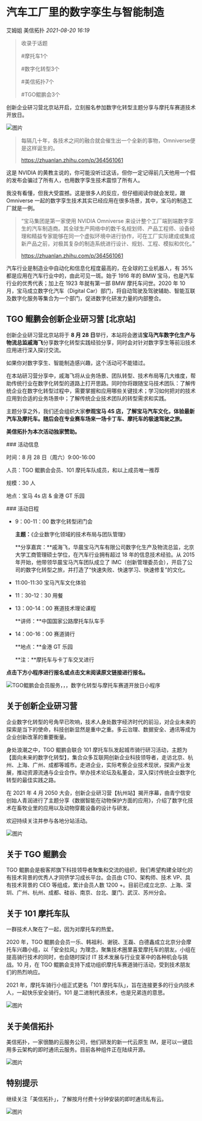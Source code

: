 # 汽车工厂里的数字孪生与智能制造

艾姆姐 美信拓扑 _2021-08-20 16:19_

> 收录于话题
>
> \#摩托车1个
>
> \#数字化转型3个
>
> \#美信拓扑7个
>
> \#TGO鲲鹏会3个

创新企业研习营北京站开启，立刻报名参加数字化转型主题分享与摩托车赛道技术开放日。

![图片](../../.gitbook/assets/articles/autogen-37c84b1b2a769b61883c1116052955fd657a631770000600d80b7c20c808b031.webp)

> 每隔几十年，各技术之间的融合就会催生出一个全新的事物，Omniverse便是这样诞生的。
>
> https://zhuanlan.zhihu.com/p/364561061

这是 NVIDIA 的黄教主说的，你可能没听过这话，但你一定记得前几天他用一个假的发布会骗过了所有人，也用数字孪生技术震惊了所有人。

我没有看懂，但我大受震撼。这是很多人的反应，但仔细阅读你就会发现，跟 Omniverse 一起的数字孪生技术其实已经应用在很多场景，其中，宝马的制造工厂就是一例。

> “宝马集团是第一家使用 NVIDIA Omniverse 来设计整个工厂端到端数字孪生的汽车制造商。其全球生产网络中的数千名规划师、产品工程师、设备经理和精益专家能够在同一个虚拟环境中进行协作，可在工厂实际建成或集成新产品之前，对极其复杂的制造系统进行设计、规划、工程、模拟和优化。”
>
> https://zhuanlan.zhihu.com/p/364561061

汽车行业是制造业中自动化和信息化程度最高的，在全球的工业机器人，有 35% 都是应用在汽车行业中的，由此可见一斑。始于 1916 年的 BMW 宝马，也是汽车行业的优秀代表；加上在  1923 年就有第一部 BMW 摩托车问世。2020 年 10 月，宝马成立数字化汽车（Digital Car）部门，将自动驾驶及驾驶辅助、智能互联及数字化服务等集合为一个部门，促进数字化研发力量的内部整合。

## TGO 鲲鹏会创新企业研习营 \[北京站]

创新企业研习营北京站将于 **8 月 28 日**举行，本站将会邀请**宝马汽车数字化生产与物流总监戚海飞**分享数字化转型实践经验分享，同时会对针对数字孪生等前沿技术应用进行深入探讨交流。

如果你对数字孪生、智能制造感兴趣，这个活动可不能错过。

在本站研习营分享中，戚海飞将从业务场景、团队转型、技术布局等几大维度，帮助传统行业在数字化转型的道路上打开思路。同时你将跟随宝马技术团队：了解传统企业在数字化转型过程中，需要掌握和应用哪些关键技术；学习如何把对的技术应用到合适的业务场景中；了解传统企业技术团队的转型需求和实践。

主题分享之外，我们还会组织大家**参观宝马 4S 店，了解宝马汽车文化，体验最新汽车及摩托车。随后会在专业赛车场来一场卡丁车、摩托车的极速驾驶之旅。**

**美信拓扑为本次活动独家赞助。**

\### 活动信息

时间：8 月 28 日（周六）9:00-16:00

人员：TGO 鲲鹏会会员、101 摩托车队成员，和以上成员唯一推荐

规模：30 人

地点：宝马 4s 店 & 金港 GT 乐园

\### 活动日程

*   9：00-11：00 数字化转型闭门会

    **主题：**《企业数字化领域的技术布局与团队管理》

    \*\*分享嘉宾：\*\*戚海飞，华晨宝马汽车有限公司数字化生产及物流总监，北京大学工商管理硕士学位，在汽车行业拥有超过 18 年的信息技术经验。从 2015 年开始，他带领华晨宝马汽车团队成立了 IMC（创新管理委员会），开启了公司的数字化转型之旅，并打造了“快速失败、快速学习、快速修复”的文化。
* 11:00-11:30 宝马汽车文化体验
* 11：30-12：30  用餐
*   13：00-14：00 赛道技术理论课程

    \*\*讲师：\*\*中国国家公路摩托车队车手
*   14：00-16：00  赛道骑行

    \*\*地点：\*\*金港 GT 乐园

    \*\*注：\*\*摩托车与卡丁车交叉进行

**点击下方小程序进行报名或点击文末阅读原文链接进行报名。**

![](../../.gitbook/assets/articles/autogen-6e0c04ebef2caae104a9c1e3ff436ea0fffca59c7f5ba52dde0049a0b6fad58f.png)TGO鲲鹏会会员服务，，，数字化转型与摩托车赛道开放日小程序

## 关于创新企业研习营

企业数字化转型的号角早已吹响，技术人身处数字经济时代的前沿，对企业未来的探索是当下的使命，科技创新显然是重中之重。多云治理、数据安全、通讯等成为企业创新改革的重要衡量。

身处浪潮之中，TGO 鲲鹏会联合 101 摩托车队发起城市骑行研习活动，主题为【面向未来的数字化转型】，集合众多互联网创新企业科技领导者，走访北京、杭州、上海、广州、成都等城市。走进企业，实际考察企业技术现状，探索产业发展，推动资源流通与企业合作。举办技术论坛及私董会，深入探讨传统企业数字化转型的最佳实践之路。

在 2021 年 4 月 2050 大会，创新企业研习营【杭州站】揭开序幕，由青宁信安创始人青润进行了主题分享《数据智能在动物保护方面的应用》，介绍了数字化技术在畜牧业里的应用以及动物穿戴设备的设计与研发。

欢迎持续关注并参与各地分站活动。

![图片](../../.gitbook/assets/articles/autogen-6712116078ce8cb5ca8ed4a24c18ae19270e5ae4622c82c510aa07a6e7d612da.webp)

## 关于 TGO  鲲鹏会

TGO 鲲鹏会是极客邦旗下科技领导者聚集和交流的组织，我们希望构建全球化的有技术背景的优秀人才同侪学习成长平台。会员由 CTO、架构师、技术 VP、具有技术背景的 CEO 等组成，累计会员人数 1200 +。目前已成立北京、上海、深圳、广州、杭州、成都、硅谷、南京、台北、厦门、武汉、苏州分会。

## 关于 101 摩托车队

一群技术人聚在了一起，因为对摩托车的热爱。

2020 年，TGO 鲲鹏会会员一乐、韩祖利、谢锐、王磊、白德鑫成立北京分会摩托车兴趣小组，以「安全拉风」为理念，聚集技术圈里喜爱摩托车的朋友。小组在提高骑行技术的同时，也会随时探讨 IT 技术发展与行业变革中的各种机会与挑战。10 月，在 TGO 鲲鹏会支持下成功组织摩托车赛道骑行活动，受到技术朋友们的热烈响应。

2021 年，摩托车骑行小组正式更名「101 摩托车队」，旨在连接更多的行业内技术人，一起快乐安全骑行。101 是二进制代表技术，也是兄弟连的意思。

![图片](../../.gitbook/assets/articles/autogen-988813e2e022eb6864031837ab412ab4c486b8191a688d38c19ad89ef7011b0f.webp)

## 关于美信拓扑

美信拓扑，一家很酷的云服务公司，他们研发的新一代云原生 IM，是可以一键启用多云架构的即时通讯云服务。目前各种组件正在陆续开源。

![图片](../../.gitbook/assets/articles/autogen-d9fc86d9b55eb9d7259572ffef9d724acefde38c36fc08f2a368a57f2f36c224.webp)

## **特别提示**

继续关注「美信拓扑」，了解按月付费十分钟安装的即时通讯私有云。

![图片](../../.gitbook/assets/articles/autogen-9c1da9e4a9e37fe718184c6ceeb84a3401afabccc3269ff9a5bd7ef8b087462e.webp)
